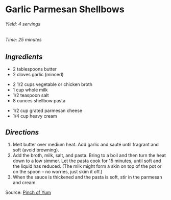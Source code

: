 # Garlic Parmesan Shellbows

######  Yield: 4 servings
######  Time:  25 minutes

##  *Ingredients*
- 2 tablespoons butter
- 2 cloves garlic (minced)
<!--  -->
- 2 1/2 cups vegetable or chicken broth
- 1 cup whole milk
- 1/2 teaspoon salt
- 8 ounces shellbow pasta
<!--  -->
- 1/2 cup grated parmesan cheese
- 1/4 cup heavy cream

##  *Directions*
1. Melt butter over medium heat. Add garlic and sauté until fragrant and soft (avoid browning).
2. Add the broth, milk, salt, and pasta. Bring to a boil and then turn the heat down to a low simmer. Let the pasta cook for 15 minutes, until soft and the liquid has reduced. (The milk might form a skin on top of the pot or on the spoon – no worries, just skim it off.)
3. When the sauce is thickened and the pasta is soft, stir in the parmesan and cream.

Source: [Pinch of Yum](https://pinchofyum.com/garlic-parmesan-shellbows)